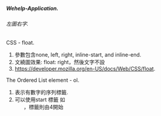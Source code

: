 ##### Wehelp-Application. 
###### 左圖右字. 
CSS - float. 
1. 參數包含none, left, right, inline-start, and inline-end. 
2. 文繞圖效果: float: right，然後文字不設
3. <https://developer.mozilla.org/en-US/docs/Web/CSS/float>. 

The Ordered List element - ol. 
1. 表示有數字的序列標籤.  
2. 可以使用start 標籤 如 <ol start="4">，標籤則由4開始
